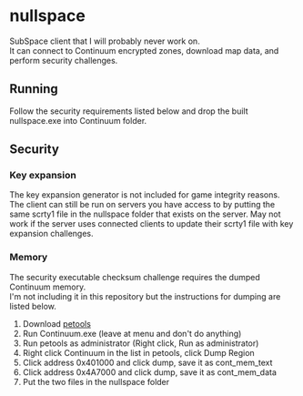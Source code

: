 # nullspace
SubSpace client that I will probably never work on.  
It can connect to Continuum encrypted zones, download map data, and perform security challenges.  

## Running
Follow the security requirements listed below and drop the built nullspace.exe into Continuum folder.  

## Security
### Key expansion
The key expansion generator is not included for game integrity reasons.  
The client can still be run on servers you have access to by putting the same scrty1 file in the nullspace folder that exists on the server. May not work if the server uses connected clients to update their scrty1 file with key expansion challenges.   

### Memory
The security executable checksum challenge requires the dumped Continuum memory.  
I'm not including it in this repository but the instructions for dumping are listed below.  

1. Download [petools](https://github.com/petoolse/petools/releases)
2. Run Continuum.exe (leave at menu and don't do anything)
3. Run petools as administrator (Right click, Run as administrator)
4. Right click Continuum in the list in petools, click Dump Region
5. Click address 0x401000 and click dump, save it as cont_mem_text
6. Click address 0x4A7000 and click dump, save it as cont_mem_data
7. Put the two files in the nullspace folder
